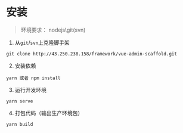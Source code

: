 # 安装

> 环境要求：
> nodejs\git(svn)

1.  从`git`/`svn`上克隆脚手架
``` shell
git clone http://43.250.238.158/framework/vue-admin-scaffold.git
```

2. 安装依赖
``` shell
yarn 或者 npm install
```

3.  运行开发环境
``` shell
yarn serve
``` 

4.  打包代码（输出生产环境包）
``` shell
yarn build
```